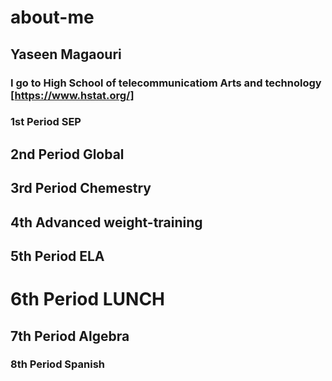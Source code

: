 # about-me

## Yaseen Magaouri

### I go to High School of telecommunicatiom Arts and technology [https://www.hstat.org/]

### 1st Period SEP

## 2nd Period Global

## 3rd Period Chemestry

## 4th Advanced weight-training

## 5th Period ELA

# 6th Period LUNCH

## 7th Period Algebra

### 8th Period Spanish